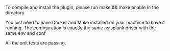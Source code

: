 To compile and install the plugin, please run 
make && make enable 
In the directory 


You just need to have Docker and Make installed on your machine to have it running.
The configuration is exactly the same as splunk driver with the same env and conf


All the unit tests are passing. 

